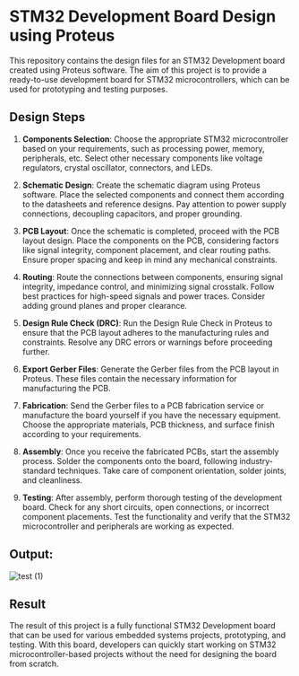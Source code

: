 # STM32 Development Board Design using Proteus

This repository contains the design files for an STM32 Development board created using Proteus software. The aim of this project is to provide a ready-to-use development board for STM32 microcontrollers, which can be used for prototyping and testing purposes.

## Design Steps

1. **Components Selection**: Choose the appropriate STM32 microcontroller based on your requirements, such as processing power, memory, peripherals, etc. Select other necessary components like voltage regulators, crystal oscillator, connectors, and LEDs.

2. **Schematic Design**: Create the schematic diagram using Proteus software. Place the selected components and connect them according to the datasheets and reference designs. Pay attention to power supply connections, decoupling capacitors, and proper grounding.

3. **PCB Layout**: Once the schematic is completed, proceed with the PCB layout design. Place the components on the PCB, considering factors like signal integrity, component placement, and clear routing paths. Ensure proper spacing and keep in mind any mechanical constraints.

4. **Routing**: Route the connections between components, ensuring signal integrity, impedance control, and minimizing signal crosstalk. Follow best practices for high-speed signals and power traces. Consider adding ground planes and proper clearance.

5. **Design Rule Check (DRC)**: Run the Design Rule Check in Proteus to ensure that the PCB layout adheres to the manufacturing rules and constraints. Resolve any DRC errors or warnings before proceeding further.

6. **Export Gerber Files**: Generate the Gerber files from the PCB layout in Proteus. These files contain the necessary information for manufacturing the PCB.

7. **Fabrication**: Send the Gerber files to a PCB fabrication service or manufacture the board yourself if you have the necessary equipment. Choose the appropriate materials, PCB thickness, and surface finish according to your requirements.

8. **Assembly**: Once you receive the fabricated PCBs, start the assembly process. Solder the components onto the board, following industry-standard techniques. Take care of component orientation, solder joints, and cleanliness.

9. **Testing**: After assembly, perform thorough testing of the development board. Check for any short circuits, open connections, or incorrect component placements. Test the functionality and verify that the STM32 microcontroller and peripherals are working as expected.
## Output:

![test (1)](https://github.com/Marinto-Richee/Embedded-System-Design/assets/65499285/fb30272a-77b2-4664-8cf1-085d9732aabc)

## Result

The result of this project is a fully functional STM32 Development board that can be used for various embedded systems projects, prototyping, and testing. With this board, developers can quickly start working on STM32 microcontroller-based projects without the need for designing the board from scratch.
